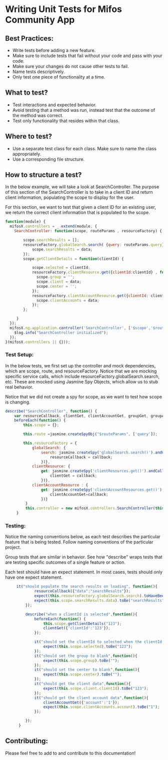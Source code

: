 # Writing Unit Tests for Mifos Community App

## Best Practices:
 - Write tests before adding a new feature.
 - Make sure to include tests that fail without your code and pass with your code.
 - Make sure your changes do not cause other tests to fail.
 - Name tests descriptively.
 - Only test one piece of functionality at a time.

## What to test?
 - Test interactions and expected behavior.
 - Avoid testing that a method was run, instead test that the outcome of the method was correct.
 - Test only functionality that resides within that class.

## Where to test?
 - Use a separate test class for each class. Make sure to name the class appropriately.
 - Use a corresponding file structure.

## How to structure a test?

In the below example, we will take a look at SearchController. The purpose of this section of the SearchController is to take in a client ID and return client information, populating the scope to display for the user.

For this section, we want to test that given a client ID for an existing user, we return the correct client information that is populated to the scope.

```javascript
function(module) {
  mifosX.controllers = _.extend(module, {
    SearchController: function(scope, routeParams , resourceFactory) {

        scope.searchResults = [];
        resourceFactory.globalSearch.search( {query: routeParams.query} , function(data){
            scope.searchResults = data;
        });
        scope.getClientDetails = function(clientId) {

            scope.selected = clientId;
            resourceFactory.clientResource.get({clientId:clientId} , function(data) {
              scope.group = '';
              scope.client = data;
              scope.center = '';
            });
            resourceFactory.clientAccountResource.get({clientId: clientId} , function(data) {
              scope.clientAccounts = data;
            });
        };

     }
  });
  mifosX.ng.application.controller('SearchController', ['$scope','$routeParams','ResourceFactory', mifosX.controllers.SearchController]).run(function($log) {
    $log.info("SearchController initialized");
  });
}(mifosX.controllers || {}));
```

### Test Setup:

In the below tests, we first set up the controller and mock dependencies, which are scope, route, and resourceFactory. Notice that we are mocking specific service calls, which include resourceFactory.globalSearch.search, etc. These are mocked using Jasmine Spy Objects, which allow us to stub real behavior.

Notice that we did not create a spy for scope, as we want to test how scope is changing.

```javascript
describe("SearchController", function() {
    var resourceCallback, clientGet, clientAccountGet, groupGet, groupAccountGet,centerGet, centerAccountGet;
    beforeEach(function() {
        this.scope = {};

        this.route =jasmine.createSpyObj("$routeParams", ['query']);

        this.resourceFactory = {
            globalSearch: {
                search: jasmine.createSpy('globalSearch.search()').andCallFake(function(query,callback) {
                    resourceCallback = callback;
                })},
            clientResource: {
                get: jasmine.createSpy('clientResources.get()').andCallFake(function(params,callback)  {
                    clientGet = callback;
                })},
            clientAccountResource : {
                get: jasmine.createSpy('clientAccountResources.get()').andCallFake(function(params,callback){
                    clientAccountGet=callback;
                })}
         }
         this.controller = new mifosX.controllers.SearchController(this.scope, this.route, this.resourceFactory);
     }
```

### Testing:

Notice the naming conventions below, as each test describes the particular feature that is being tested. Follow naming conventions of the particular project.

Group tests that are similar in behavior. See how "describe" wraps tests that are testing specific outcomes of a single feature or action.

Each test should have an expect statement. In most cases, tests should only have one expect statement.


```javascript
     it("should populate the search results on loading", function(){
             resourceCallback({"data":"searchResults"});
             expect(this.resourceFactory.globalSearch.search).toHaveBeenCalled();
             expect(this.scope.searchResults.data).toBe("searchResults");
         });

         describe("when a clientId is selected",function(){
             beforeEach(function() {
                 this.scope.getClientDetails("123");
                 clientGet({'clientId':'123'});
             });

             it("should set the clientId to selected when the clientId is selected",function(){
                 expect(this.scope.selected).toBe("123");
             });
             it("should set the group to blank",function(){
                 expect(this.scope.group).toBe("");
             });
             it("should set the center to blank",function(){
                 expect(this.scope.center).toBe("");
             });
             it("should get the client data",function(){
                 expect(this.scope.client.clientId).toBe("123");
             });
             it("should get the client account data",function(){
                 clientAccountGet({'account':'1'});
                 expect(this.scope.clientAccounts.account).toBe("1");
             });

         });
      }
```

## Contributing:

Please feel free to add to and contribute to this documentation!